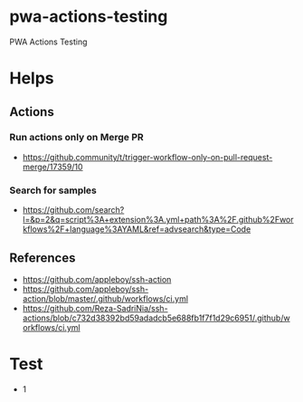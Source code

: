 # pwa-actions-testing
PWA Actions Testing

# Helps

## Actions 

### Run actions only on Merge PR

- https://github.community/t/trigger-workflow-only-on-pull-request-merge/17359/10

### Search for samples

- https://github.com/search?l=&p=2&q=script%3A+extension%3A.yml+path%3A%2F.github%2Fworkflows%2F+language%3AYAML&ref=advsearch&type=Code

## References

- https://github.com/appleboy/ssh-action
- https://github.com/appleboy/ssh-action/blob/master/.github/workflows/ci.yml
- https://github.com/Reza-SadriNia/ssh-actions/blob/c732d38392bd59adadcb5e688fb1f7f1d29c6951/.github/workflows/ci.yml

# Test

- 1
